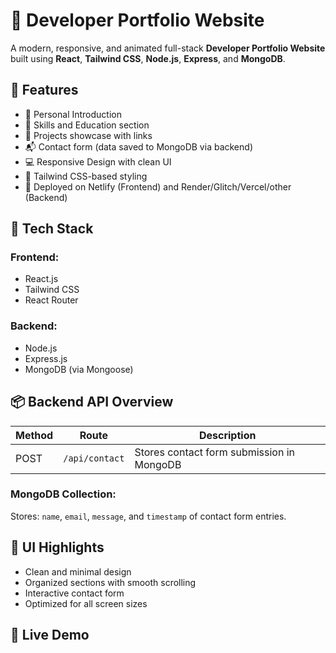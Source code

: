 # 💼 Developer Portfolio Website

A modern, responsive, and animated full-stack **Developer Portfolio Website** built using **React**, **Tailwind CSS**, **Node.js**, **Express**, and **MongoDB**.

## 🌟 Features

- 👤 Personal Introduction 
- 🧠 Skills and Education section
- 📁 Projects showcase with links
- 📬 Contact form (data saved to MongoDB via backend)
- 💻 Responsive Design with clean UI
- 🎨 Tailwind CSS-based styling
- 🚀 Deployed on Netlify (Frontend) and Render/Glitch/Vercel/other (Backend)

## 🧩 Tech Stack

### Frontend:
- React.js
- Tailwind CSS
- React Router

### Backend:
- Node.js
- Express.js
- MongoDB (via Mongoose)

## 📦 Backend API Overview

| Method | Route         | Description                |
|--------|---------------|----------------------------|
| POST   | `/api/contact` | Stores contact form submission in MongoDB |

### MongoDB Collection:
Stores: `name`, `email`, `message`, and `timestamp` of contact form entries.

## 📸 UI Highlights

- Clean and minimal design
- Organized sections with smooth scrolling
- Interactive contact form
- Optimized for all screen sizes

## 🔗 Live Demo



